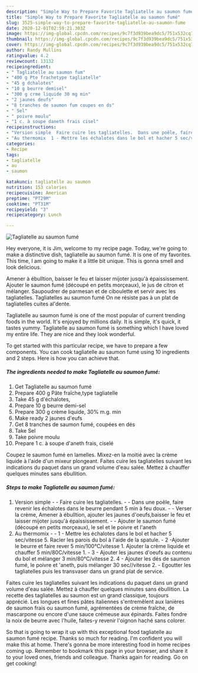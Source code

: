 ```yaml
---
description: "Simple Way to Prepare Favorite Tagliatelle au saumon fumé"
title: "Simple Way to Prepare Favorite Tagliatelle au saumon fumé"
slug: 3525-simple-way-to-prepare-favorite-tagliatelle-au-saumon-fume
date: 2020-12-01T02:59:21.303Z
image: https://img-global.cpcdn.com/recipes/9c7f3d939bea9dc5/751x532cq70/tagliatelle-au-saumon-fume-photo-principale-de-la-recette.jpg
thumbnail: https://img-global.cpcdn.com/recipes/9c7f3d939bea9dc5/751x532cq70/tagliatelle-au-saumon-fume-photo-principale-de-la-recette.jpg
cover: https://img-global.cpcdn.com/recipes/9c7f3d939bea9dc5/751x532cq70/tagliatelle-au-saumon-fume-photo-principale-de-la-recette.jpg
author: Randy Mullins
ratingvalue: 4.2
reviewcount: 13132
recipeingredient:
- " Tagliatelle au saumon fum"
- "400 g Pte frachetype tagliatelle"
- "45 g dchalotes"
- "10 g beurre demisel"
- "300 g crme liquide 30 mg min"
- "2 jaunes deufs"
- "8 tranches de saumon fum coupes en ds"
- " Sel"
- " poivre moulu"
- "1 c. à soupe daneth frais cisel"
recipeinstructions:
- "Version simple  Faire cuire les tagliatelles.  Dans une poêle, faire revenir les échalotes dans le beurre pendant 5 min à feu doux.  Verser la crème, Amener à ébulltion, ajouter les jaunes d&#39;oeufs,baisser le feu et laisser mijoter jusqu&#39;à épaississement.  Ajouter le saumon fumé (découpé en petits morçeaux), le sel et le poivre et l&#39;aneth"
- "Au thermomix  1 - Mettre les échalotes dans le bol et hacher 5 sec/vitesse 5. Racler les parois du bol à l&#39;aide de la spatule.  2 -Ajouter le beurre et faire rever 5 min/100°C/vitesse 1. Ajouter la crème liquide et chauffer 5 min/80C/vitesse 1.  3 - Ajouter les jaunes d&#39;oeufs au contenu du bol et mélanger 3 min/80°C/vitesse 2. 4 - Ajouter les dés de saumon fumé, le poivre et &#39;aneth, puis mélanger 30 sec//vitesse 2.  Egoutter les tagliatelles puis les transvaser dans un grand plat de service."
categories:
- Recipe
tags:
- tagliatelle
- au
- saumon

katakunci: tagliatelle au saumon 
nutrition: 153 calories
recipecuisine: American
preptime: "PT29M"
cooktime: "PT31M"
recipeyield: "3"
recipecategory: Lunch

---
```



![Tagliatelle au saumon fumé](https://img-global.cpcdn.com/recipes/9c7f3d939bea9dc5/751x532cq70/tagliatelle-au-saumon-fume-photo-principale-de-la-recette.jpg)

Hey everyone, it is Jim, welcome to my recipe page. Today, we're going to make a distinctive dish, tagliatelle au saumon fumé. It is one of my favorites. This time, I am going to make it a little bit unique. This is gonna smell and look delicious.

Amener à ébulltion, baisser le feu et laisser mijoter jusqu&#39;à épaississement. Ajouter le saumon fumé (découpé en petits morçeaux), le jus de citron et mélanger. Saupoudrer de parmesan et de ciboulette et servir avec les tagliatelles. Tagliatelles au saumon fumé On ne résiste pas à un plat de tagliatelles cuites al&#39;dente.

Tagliatelle au saumon fumé is one of the most popular of current trending foods in the world. It's enjoyed by millions daily. It is simple, it's quick, it tastes yummy. Tagliatelle au saumon fumé is something which I have loved my entire life. They are nice and they look wonderful.


To get started with this particular recipe, we have to prepare a few components. You can cook tagliatelle au saumon fumé using 10 ingredients and 2 steps. Here is how you can achieve that.

<!--inarticleads1-->

##### The ingredients needed to make Tagliatelle au saumon fumé:

1. Get  Tagliatelle au saumon fumé
1. Prepare 400 g Pâte fraîche,type tagliatelle
1. Take 45 g d&#39;échalotes,
1. Prepare 10 g beurre demi-sel
1. Prepare 300 g crème liquide, 30% m.g. min
1. Make ready 2 jaunes d&#39;eufs
1. Get 8 tranches de saumon fumé, coupées en dés
1. Take  Sel
1. Take  poivre moulu
1. Prepare 1 c. à soupe d&#39;aneth frais, ciselé


Coupez le saumon fumé en lamelles. Mixez-en la moitié avec la crème liquide à l&#39;aide d&#39;un mixeur plongeant. Faites cuire les tagliatelles suivant les indications du paquet dans un grand volume d&#39;eau salée. Mettez à chauffer quelques minutes sans ébullition. 

<!--inarticleads2-->

##### Steps to make Tagliatelle au saumon fumé:

1. Version simple -  - Faire cuire les tagliatelles. -  - Dans une poêle, faire revenir les échalotes dans le beurre pendant 5 min à feu doux. -  - Verser la crème, Amener à ébulltion, ajouter les jaunes d&#39;oeufs,baisser le feu et laisser mijoter jusqu&#39;à épaississement. -  - Ajouter le saumon fumé (découpé en petits morçeaux), le sel et le poivre et l&#39;aneth
1. Au thermomix -  - 1 - Mettre les échalotes dans le bol et hacher 5 sec/vitesse 5. Racler les parois du bol à l&#39;aide de la spatule. -  2 -Ajouter le beurre et faire rever 5 min/100°C/vitesse 1. Ajouter la crème liquide et chauffer 5 min/80C/vitesse 1. -  3 - Ajouter les jaunes d&#39;oeufs au contenu du bol et mélanger 3 min/80°C/vitesse 2. 4 - Ajouter les dés de saumon fumé, le poivre et &#39;aneth, puis mélanger 30 sec//vitesse 2.  - Egoutter les tagliatelles puis les transvaser dans un grand plat de service.


Faites cuire les tagliatelles suivant les indications du paquet dans un grand volume d&#39;eau salée. Mettez à chauffer quelques minutes sans ébullition. La recette des tagliatelles au saumon est un grand classique, toujours apprécié. Les longues et fines pâtes italiennes s&#39;entremêlent aux lanières de saumon frais ou saumon fumé, agrémentées de crème fraîche, de mascarpone ou encore d&#39;une sauce crémeuse aux épinards. Faites fondre la noix de beurre avec l&#39;huile, faites-y revenir l&#39;oignon haché sans colorer. 

So that is going to wrap it up with this exceptional food tagliatelle au saumon fumé recipe. Thanks so much for reading. I'm confident you will make this at home. There's gonna be more interesting food in home recipes coming up. Remember to bookmark this page in your browser, and share it to your loved ones, friends and colleague. Thanks again for reading. Go on get cooking!
